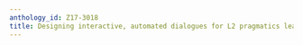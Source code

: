 ```yaml
---
anthology_id: Z17-3018
title: Designing interactive, automated dialogues for L2 pragmatics learning
---
```

